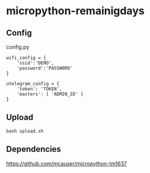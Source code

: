 # micropython-remainigdays

## Config

config.py

```
wifi_config = {
    'ssid':'DEMO',
    'password':'PASSW0RD'
}

utelegram_config = {
    'token': 'TOKEN',
    'masters': [ 'ADMIN_ID' ]
}
```

## Upload

```
bash upload.sh
```

## Dependencies

https://github.com/mcauser/micropython-tm1637
